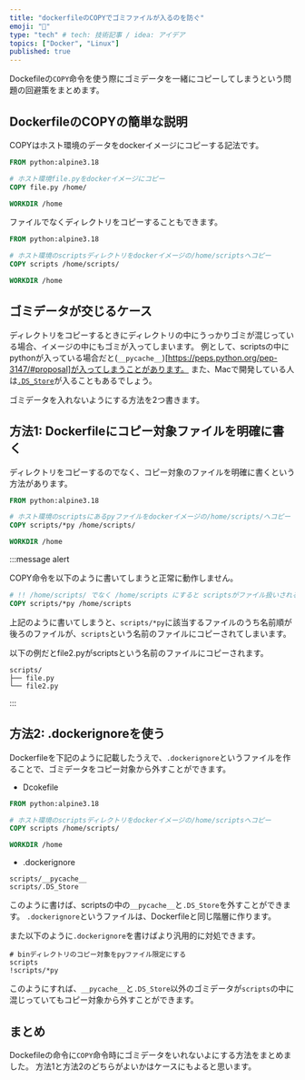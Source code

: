 ```yaml
---
title: "dockerfileのCOPYでゴミファイルが入るのを防ぐ"
emoji: "🕌"
type: "tech" # tech: 技術記事 / idea: アイデア
topics: ["Docker", "Linux"]
published: true
---
```


Dockefileの`COPY`命令を使う際にゴミデータを一緒にコピーしてしまうという問題の回避策をまとめます。

## DockerfileのCOPYの簡単な説明

COPYはホスト環境のデータをdockerイメージにコピーする記法です。

```dockerfile
FROM python:alpine3.18

# ホスト環境file.pyをdockerイメージにコピー
COPY file.py /home/

WORKDIR /home
```

ファイルでなくディレクトリをコピーすることもできます。

```dockerfile
FROM python:alpine3.18

# ホスト環境のscriptsディレクトリをdockerイメージの/home/scriptsへコピー
COPY scripts /home/scripts/

WORKDIR /home
```

## ゴミデータが交じるケース

ディレクトリをコピーするときにディレクトリの中にうっかりゴミが混じっている場合、イメージの中にもゴミが入ってしまいます。
例として、scriptsの中にpythonが入っている場合だと(`__pycache__`)[https://peps.python.org/pep-3147/#proposal]が入ってしまうことがあります。
また、Macで開発している人は[`.DS_Store`](https://en.wikipedia.org/wiki/.DS_Store)が入ることもあるでしょう。

ゴミデータを入れないようにする方法を2つ書きます。

## 方法1: Dockerfileにコピー対象ファイルを明確に書く

ディレクトリをコピーするのでなく、コピー対象のファイルを明確に書くという方法があります。

```dockerfile
FROM python:alpine3.18

# ホスト環境のscriptsにあるpyファイルをdockerイメージの/home/scripts/へコピー
COPY scripts/*py /home/scripts/

WORKDIR /home
```

:::message alert

COPY命令を以下のように書いてしまうと正常に動作しません。

```dockerfile
# !! /home/scripts/ でなく /home/scripts にすると scriptsがファイル扱いされる
COPY scripts/*py /home/scripts
```

上記のように書いてしまうと、`scripts/*py`に該当するファイルのうち名前順が後ろのファイルが、`scripts`という名前のファイルにコピーされてしまいます。

以下の例だとfile2.pyがscriptsという名前のファイルにコピーされます。
```
scripts/
├── file.py
└── file2.py
```

:::

## 方法2: .dockerignoreを使う

Dockerfileを下記のように記載したうえで、`.dockerignore`というファイルを作ることで、ゴミデータをコピー対象から外すことができます。

* Dcokefile
```dockerfile
FROM python:alpine3.18

# ホスト環境のscriptsディレクトリをdockerイメージの/home/scriptsへコピー
COPY scripts /home/scripts/

WORKDIR /home
```

* .dockerignore 
```
scripts/__pycache__
scripts/.DS_Store
```

このように書けば、scriptsの中の`__pycache__`と`.DS_Store`を外すことができます。
`.dockerignore`というファイルは、Dockerfileと同じ階層に作ります。

また以下のように`.dockerignore`を書けばより汎用的に対処できます。

```
# binディレクトリのコピー対象をpyファイル限定にする
scripts
!scripts/*py
```

このようにすれば、`__pycache__`と`.DS_Store`以外のゴミデータが`scripts`の中に混じっていてもコピー対象から外すことができます。


## まとめ

Dockefileの命令に`COPY`命令時にゴミデータをいれないよにする方法をまとめました。
方法1と方法2のどちらがよいかはケースにもよると思います。






